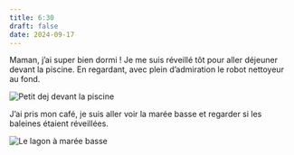 ```yaml
---
title: 6:30
draft: false
date: 2024-09-17
---
```

Maman, j’ai super bien dormi ! Je me suis réveillé tôt pour aller déjeuner devant la piscine. En regardant, avec plein d’admiration le robot nettoyeur au fond.

![Petit dej devant la piscine ](/img/img_2560.jpeg "Petit dej devant la piscine ")

J’ai pris mon café, je suis aller voir la marée basse et regarder si les baleines étaient réveillées.

![Le lagon à marée basse](/img/img_2562.jpeg "Le lagon à marée basse")

